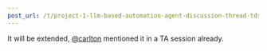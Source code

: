 ```yaml
---
post_url: /t/project-1-llm-based-automation-agent-discussion-thread-tds-jan-2025/164277/190
---
```

It will be extended, [@carlton](/u/carlton) mentioned it in a TA session already.